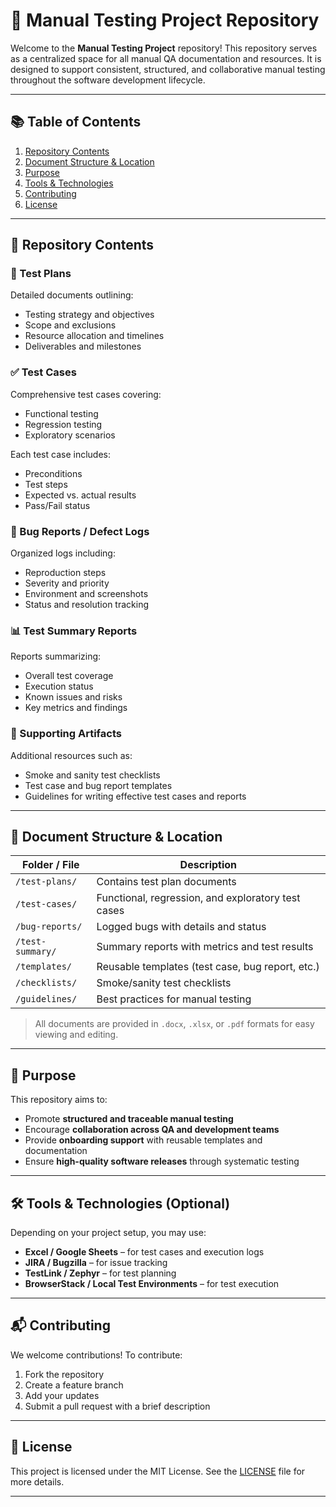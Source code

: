 # 🧪 Manual Testing Project Repository

Welcome to the **Manual Testing Project** repository! This repository serves as a centralized space for all manual QA documentation and resources. It is designed to support consistent, structured, and collaborative manual testing throughout the software development lifecycle.

---

## 📚 Table of Contents

1. [Repository Contents](#-repository-contents)  
2. [Document Structure & Location](#-document-structure--location)  
3. [Purpose](#-purpose)  
4. [Tools & Technologies](#-tools--technologies-optional)  
5. [Contributing](#-contributing)  
6. [License](#-license)

---

## 📁 Repository Contents

### 📝 Test Plans
Detailed documents outlining:
- Testing strategy and objectives
- Scope and exclusions
- Resource allocation and timelines
- Deliverables and milestones

### ✅ Test Cases
Comprehensive test cases covering:
- Functional testing
- Regression testing
- Exploratory scenarios

Each test case includes:
- Preconditions  
- Test steps  
- Expected vs. actual results  
- Pass/Fail status  

### 🐞 Bug Reports / Defect Logs
Organized logs including:
- Reproduction steps
- Severity and priority
- Environment and screenshots
- Status and resolution tracking

### 📊 Test Summary Reports
Reports summarizing:
- Overall test coverage
- Execution status
- Known issues and risks
- Key metrics and findings

### 📌 Supporting Artifacts
Additional resources such as:
- Smoke and sanity test checklists
- Test case and bug report templates
- Guidelines for writing effective test cases and reports

---

## 📂 Document Structure & Location

| Folder / File                 | Description                                        |
|-------------------------------|----------------------------------------------------|
| `/test-plans/`                | Contains test plan documents                       |
| `/test-cases/`                | Functional, regression, and exploratory test cases |
| `/bug-reports/`               | Logged bugs with details and status                |
| `/test-summary/`              | Summary reports with metrics and test results      |
| `/templates/`                 | Reusable templates (test case, bug report, etc.)   |
| `/checklists/`                | Smoke/sanity test checklists                       |
| `/guidelines/`                | Best practices for manual testing                  |

> All documents are provided in `.docx`, `.xlsx`, or `.pdf` formats for easy viewing and editing.

---

## 🎯 Purpose

This repository aims to:
- Promote **structured and traceable manual testing**
- Encourage **collaboration across QA and development teams**
- Provide **onboarding support** with reusable templates and documentation
- Ensure **high-quality software releases** through systematic testing

---

## 🛠️ Tools & Technologies (Optional)

Depending on your project setup, you may use:
- **Excel / Google Sheets** – for test cases and execution logs  
- **JIRA / Bugzilla** – for issue tracking  
- **TestLink / Zephyr** – for test planning  
- **BrowserStack / Local Test Environments** – for test execution

---

## 📬 Contributing

We welcome contributions! To contribute:
1. Fork the repository  
2. Create a feature branch  
3. Add your updates  
4. Submit a pull request with a brief description

---

## 📄 License

This project is licensed under the MIT License. See the [LICENSE](LICENSE) file for more details.

---
